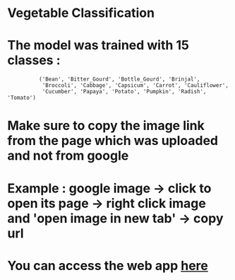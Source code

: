 # **Vegetable Classification**

# The model was trained with 15 classes :
              ('Bean', 'Bitter_Gourd', 'Bottle_Gourd', 'Brinjal',
               'Broccoli', 'Cabbage', 'Capsicum', 'Carrot', 'Cauliflower',
               'Cucumber', 'Papaya', 'Potato', 'Pumpkin', 'Radish', 'Tomato')
               
# Make sure to copy the image link from the page which was uploaded and not from google
# Example : google image -> click to open its page -> right click image and 'open image in new tab' -> copy url

# You can access the web app [here](https://giannisagr-image-cla-vegetable-classification-deployment-dlipxw.streamlit.app/)
